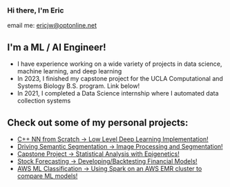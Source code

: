 ### Hi there, I'm Eric
email me: ericjw@optonline.net

## I'm a ML / AI Engineer!
- I have experience working on a wide variety of projects in data science, machine learning, and deep learning
- In 2023, I finished my capstone project for the UCLA Computational and Systems Biology B.S. program. Link below!
- In 2021, I completed a Data Science internship where I automated data collection systems

## Check out some of my personal projects:
* [C++ NN from Scratch -> Low Level Deep Learning Implementation!](https://github.com/ericw15/Cpp-Neural-Network-Scratch)
* [Driving Semantic Segmentation -> Image Processing and Segmentation!](https://github.com/ericw15/driving-semantic-segmentation)
* [Capstone Project -> Statistical Analysis with Epigenetics!](https://github.com/ericw15/Island-Foxes-Genomic-Flatlining/blob/main/M187%20Poster%20.pdf)
* [Stock Forecasting -> Developing/Backtesting Financial Models!](https://github.com/ericw15/deep-learning-stock-forecasting)
* [AWS ML Classification -> Using Spark on an AWS EMR cluster to compare ML models!](https://github.com/ericw15/spark-AWS)




<!--
**ericw15/ericw15** is a ✨ _special_ ✨ repository because its `README.md` (this file) appears on your GitHub profile.

Here are some ideas to get you started:

- 🔭 I’m currently working on ...
- 🌱 I’m currently learning ...
- 👯 I’m looking to collaborate on ...
- 🤔 I’m looking for help with ...
- 💬 Ask me about ...
- 📫 How to reach me: ...
- 😄 Pronouns: ...
- ⚡ Fun fact: ...
-->
